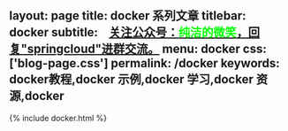 layout: page
title: docker 系列文章
titlebar: docker
subtitle: <span class="mega-octicon odocker"></span>&nbsp;&nbsp;
     <a href ="http://www.ityouknow.com/assets/images/keeppuresmile.jpg">关注公众号：<font color="#00FF00">纯洁的微笑</font>，回复"springcloud"进群交流。</a>
menu: docker
css: ['blog-page.css']
permalink: /docker
keywords: docker教程,docker 示例,docker 学习,docker 资源,docker
---
{% include docker.html %}